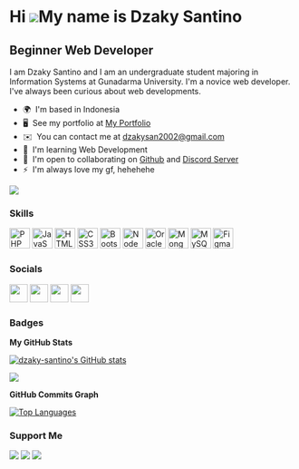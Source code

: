 Hi ![](https://user-images.githubusercontent.com/18350557/176309783-0785949b-9127-417c-8b55-ab5a4333674e.gif)My name is Dzaky Santino
=====================================================================================================================================

Beginner Web Developer
----------------------

I am Dzaky Santino and I am an undergraduate student majoring in Information Systems at Gunadarma University. I'm a novice web developer. I've always been curious about web developments.

* 🌍  I'm based in Indonesia
* 🖥️  See my portfolio at [My Portfolio](http://dsantino.github.io/portfolio/)
* ✉️  You can contact me at [dzakysan2002@gmail.com](mailto:dzakysan2002@gmail.com)
* 🧠  I'm learning Web Development
* 🤝  I'm open to collaborating on <a href="https://github.com/dzaky-santino" target="blank">Github</a> and <a href="https://discord.gg/2x39Q2vZpb" target="blank">Discord Server</a>
* ⚡  I'm always love my gf, hehehehe

<a href="https://github.com/dzaky-santino" target="_blank" rel="noreferrer"><img
src="https://img.shields.io/github/followers/dzaky-santino?logo=github&style=for-the-badge&color=0891b2&labelColor=1c1917" /></a>

### Skills


<p align="left">
<a href="https://www.php.net/" target="_blank" rel="noreferrer"><img src="https://raw.githubusercontent.com/danielcranney/readme-generator/main/public/icons/skills/php-colored.svg" width="36" height="36" alt="PHP" /></a>
<a href="https://developer.mozilla.org/en-US/docs/Web/JavaScript" target="_blank" rel="noreferrer"><img src="https://raw.githubusercontent.com/danielcranney/readme-generator/main/public/icons/skills/javascript-colored.svg" width="36" height="36" alt="JavaScript" /></a>
<a href="https://developer.mozilla.org/en-US/docs/Glossary/HTML5" target="_blank" rel="noreferrer"><img src="https://raw.githubusercontent.com/danielcranney/readme-generator/main/public/icons/skills/html5-colored.svg" width="36" height="36" alt="HTML5" /></a>
<a href="https://www.w3.org/TR/CSS/#css" target="_blank" rel="noreferrer"><img src="https://raw.githubusercontent.com/danielcranney/readme-generator/main/public/icons/skills/css3-colored.svg" width="36" height="36" alt="CSS3" /></a>
<a href="https://getbootstrap.com/" target="_blank" rel="noreferrer"><img src="https://raw.githubusercontent.com/danielcranney/readme-generator/main/public/icons/skills/bootstrap-colored.svg" width="36" height="36" alt="Bootstrap" /></a>
<a href="https://nodejs.org/en/" target="_blank" rel="noreferrer"><img src="https://raw.githubusercontent.com/danielcranney/readme-generator/main/public/icons/skills/nodejs-colored.svg" width="36" height="36" alt="NodeJS" /></a>
<a href="https://www.oracle.com/uk/index.html" target="_blank" rel="noreferrer"><img src="https://raw.githubusercontent.com/danielcranney/readme-generator/main/public/icons/skills/oracle-colored.svg" width="36" height="36" alt="Oracle" /></a>
<a href="https://www.mongodb.com/" target="_blank" rel="noreferrer"><img src="https://raw.githubusercontent.com/danielcranney/readme-generator/main/public/icons/skills/mongodb-colored.svg" width="36" height="36" alt="MongoDB" /></a>
<a href="https://www.mysql.com/" target="_blank" rel="noreferrer"><img src="https://raw.githubusercontent.com/danielcranney/readme-generator/main/public/icons/skills/mysql-colored.svg" width="36" height="36" alt="MySQL" /></a>
<a href="https://www.figma.com/" target="_blank" rel="noreferrer"><img src="https://raw.githubusercontent.com/danielcranney/readme-generator/main/public/icons/skills/figma-colored.svg" width="36" height="36" alt="Figma" /></a>
</p>


### Socials

<p align="left"><a href="https://www.github.com/dzaky-santino" target="_blank" rel="noreferrer"><img src="https://raw.githubusercontent.com/danielcranney/readme-generator/main/public/icons/socials/github.svg" width="32" height="32" /></a> <a href="https://discord.com/users/425646614015901696" target="_blank" rel="noreferrer"><img src="https://raw.githubusercontent.com/danielcranney/readme-generator/main/public/icons/socials/discord.svg" width="32" height="32" /></a> <a href="https://www.linkedin.com/in/dzakysantino" target="_blank" rel="noreferrer"><img src="https://raw.githubusercontent.com/danielcranney/readme-generator/main/public/icons/socials/linkedin.svg" width="32" height="32" /></a> <a href="https://www.youtube.com/c/dzakysantino" target="_blank" rel="noreferrer"><img src="https://raw.githubusercontent.com/danielcranney/readme-generator/main/public/icons/socials/youtube.svg" width="32" height="32" /></a></p>

### Badges

<b>My GitHub Stats</b>

<a href="http://www.github.com/dzaky-santino"><img src="https://github-readme-stats.vercel.app/api?username=dzaky-santino&show_icons=true&hide=&count_private=true&title_color=0891b2&text_color=ffffff&icon_color=0891b2&bg_color=1c1917&hide_border=true&show_icons=true" alt="dzaky-santino's GitHub stats" /></a>

<a href="http://www.github.com/dzaky-santino"><img src="https://github-readme-streak-stats.herokuapp.com/?user=dzaky-santino&stroke=ffffff&background=1c1917&ring=0891b2&fire=0891b2&currStreakNum=ffffff&currStreakLabel=0891b2&sideNums=ffffff&sideLabels=ffffff&dates=ffffff&hide_border=true" /></a>

<b>GitHub Commits Graph</b>

<a href="https://github.com/dzaky-santino" align="left"><img src="https://github-readme-stats.vercel.app/api/top-langs/?username=dzaky-santino&langs_count=10&title_color=0891b2&text_color=ffffff&icon_color=0891b2&bg_color=1c1917&hide_border=true&locale=en&custom_title=Top%20%Languages" alt="Top Languages" /></a>

### Support Me
[![](https://img.shields.io/static/v1?label=&message=Saweria&logo=githubsponsors&logoColor=white&style=for-the-badge&color=orange)](https://saweria.co/dzakysantino)
[![](https://img.shields.io/static/v1?label=&message=Ko-fi&logo=githubsponsors&logoColor=white&style=for-the-badge&color=a61c1c)](https://ko-fi.com/dzakysantino)
[![](https://img.shields.io/static/v1?label=&message=buymeacoffe&logo=githubsponsors&logoColor=white&style=for-the-badge&color=red)](https://www.buymeacoffee.com/dzakysantino)


